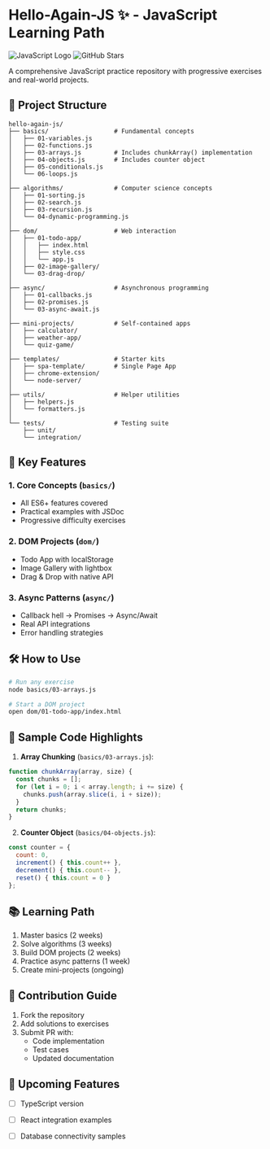 # Hello-Again-JS ✨ - JavaScript Learning Path
![JavaScript Logo](https://img.shields.io/badge/JavaScript-F7DF1E?style=for-the-badge&logo=javascript&logoColor=black)
![GitHub Stars](https://img.shields.io/github/stars/Pmahdian/Hello-Again-JS?style=social)

A comprehensive JavaScript practice repository with progressive exercises and real-world projects.

## 📂 Project Structure

```
hello-again-js/
├── basics/                  # Fundamental concepts
│   ├── 01-variables.js
│   ├── 02-functions.js
│   ├── 03-arrays.js         # Includes chunkArray() implementation
│   ├── 04-objects.js        # Includes counter object
│   ├── 05-conditionals.js
│   └── 06-loops.js
│
├── algorithms/              # Computer science concepts
│   ├── 01-sorting.js
│   ├── 02-search.js
│   ├── 03-recursion.js
│   └── 04-dynamic-programming.js
│
├── dom/                     # Web interaction
│   ├── 01-todo-app/
│   │   ├── index.html
│   │   ├── style.css
│   │   └── app.js
│   ├── 02-image-gallery/
│   └── 03-drag-drop/
│
├── async/                   # Asynchronous programming
│   ├── 01-callbacks.js
│   ├── 02-promises.js
│   └── 03-async-await.js
│
├── mini-projects/           # Self-contained apps
│   ├── calculator/
│   ├── weather-app/
│   └── quiz-game/
│
├── templates/               # Starter kits
│   ├── spa-template/        # Single Page App
│   ├── chrome-extension/
│   └── node-server/
│
├── utils/                   # Helper utilities
│   ├── helpers.js
│   └── formatters.js
│
└── tests/                   # Testing suite
    ├── unit/
    └── integration/
```

## 🌟 Key Features

### 1. Core Concepts (`basics/`)
- All ES6+ features covered
- Practical examples with JSDoc
- Progressive difficulty exercises

### 2. DOM Projects (`dom/`)
- Todo App with localStorage
- Image Gallery with lightbox
- Drag & Drop with native API

### 3. Async Patterns (`async/`)
- Callback hell → Promises → Async/Await
- Real API integrations
- Error handling strategies

## 🛠 How to Use

```bash
# Run any exercise
node basics/03-arrays.js

# Start a DOM project
open dom/01-todo-app/index.html
```

## 🧩 Sample Code Highlights

1. **Array Chunking** (`basics/03-arrays.js`):
```javascript
function chunkArray(array, size) {
  const chunks = [];
  for (let i = 0; i < array.length; i += size) {
    chunks.push(array.slice(i, i + size));
  }
  return chunks;
}
```

2. **Counter Object** (`basics/04-objects.js`):
```javascript
const counter = {
  count: 0,
  increment() { this.count++ },
  decrement() { this.count-- },
  reset() { this.count = 0 }
};
```

## 📚 Learning Path

1. Master basics (2 weeks)
2. Solve algorithms (3 weeks)
3. Build DOM projects (2 weeks)
4. Practice async patterns (1 week)
5. Create mini-projects (ongoing)

## 🤝 Contribution Guide

1. Fork the repository
2. Add solutions to exercises
3. Submit PR with:
   - Code implementation
   - Test cases
   - Updated documentation

## 🎯 Upcoming Features
- [ ] TypeScript version
- [ ] React integration examples
- [ ] Database connectivity samples


